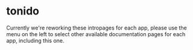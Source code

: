 # tonido

Currently we're reworking these intropages for each app, please use the menu on the left to select other available documentation pages for each app, including this one.
